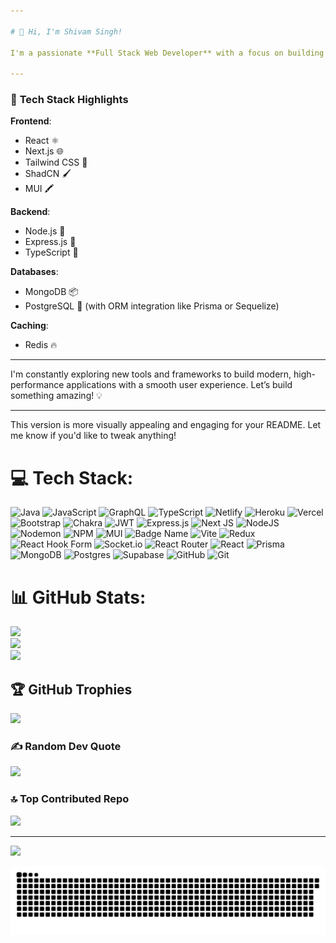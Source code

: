 ```yaml
---

# 👋 Hi, I'm Shivam Singh!

I'm a passionate **Full Stack Web Developer** with a focus on building scalable, efficient, and user-friendly web applications. I enjoy crafting seamless digital experiences and solving complex challenges, leveraging my expertise in both **front-end** and **back-end** technologies.

---
```


### 🚀 **Tech Stack Highlights**

**Frontend**:  
- React ⚛️  
- Next.js 🌐  
- Tailwind CSS 🎨  
- ShadCN 🖌️  
- MUI 🖍️

**Backend**:  
- Node.js 🚀
- Express.js 🚦   
- TypeScript 🔧  

**Databases**:  
- MongoDB 📦  
- PostgreSQL 💾 (with ORM integration like Prisma or Sequelize)

**Caching**:  
- Redis 🔥

---

I'm constantly exploring new tools and frameworks to build modern, high-performance applications with a smooth user experience. Let’s build something amazing! 💡

---

This version is more visually appealing and engaging for your README. Let me know if you'd like to tweak anything!


# 💻 Tech Stack:
![Java](https://img.shields.io/badge/java-%23ED8B00.svg?style=for-the-badge&logo=openjdk&logoColor=white) ![JavaScript](https://img.shields.io/badge/javascript-%23323330.svg?style=for-the-badge&logo=javascript&logoColor=%23F7DF1E) ![GraphQL](https://img.shields.io/badge/-GraphQL-E10098?style=for-the-badge&logo=graphql&logoColor=white) ![TypeScript](https://img.shields.io/badge/typescript-%23007ACC.svg?style=for-the-badge&logo=typescript&logoColor=white) ![Netlify](https://img.shields.io/badge/netlify-%23000000.svg?style=for-the-badge&logo=netlify&logoColor=#00C7B7) ![Heroku](https://img.shields.io/badge/heroku-%23430098.svg?style=for-the-badge&logo=heroku&logoColor=white) ![Vercel](https://img.shields.io/badge/vercel-%23000000.svg?style=for-the-badge&logo=vercel&logoColor=white) ![Bootstrap](https://img.shields.io/badge/bootstrap-%238511FA.svg?style=for-the-badge&logo=bootstrap&logoColor=white) ![Chakra](https://img.shields.io/badge/chakra-%234ED1C5.svg?style=for-the-badge&logo=chakraui&logoColor=white) ![JWT](https://img.shields.io/badge/JWT-black?style=for-the-badge&logo=JSON%20web%20tokens) ![Express.js](https://img.shields.io/badge/express.js-%23404d59.svg?style=for-the-badge&logo=express&logoColor=%2361DAFB) ![Next JS](https://img.shields.io/badge/Next-black?style=for-the-badge&logo=next.js&logoColor=white) ![NodeJS](https://img.shields.io/badge/node.js-6DA55F?style=for-the-badge&logo=node.js&logoColor=white) ![Nodemon](https://img.shields.io/badge/NODEMON-%23323330.svg?style=for-the-badge&logo=nodemon&logoColor=%BBDEAD) ![NPM](https://img.shields.io/badge/NPM-%23CB3837.svg?style=for-the-badge&logo=npm&logoColor=white) ![MUI](https://img.shields.io/badge/MUI-%230081CB.svg?style=for-the-badge&logo=mui&logoColor=white) ![Badge Name](https://img.shields.io/badge/tRPC-%232596BE.svg?style=for-the-badge&logo=tRPC&logoColor=white) ![Vite](https://img.shields.io/badge/vite-%23646CFF.svg?style=for-the-badge&logo=vite&logoColor=white) ![Redux](https://img.shields.io/badge/redux-%23593d88.svg?style=for-the-badge&logo=redux&logoColor=white) ![React Hook Form](https://img.shields.io/badge/React%20Hook%20Form-%23EC5990.svg?style=for-the-badge&logo=reacthookform&logoColor=white) ![Socket.io](https://img.shields.io/badge/Socket.io-black?style=for-the-badge&logo=socket.io&badgeColor=010101) ![React Router](https://img.shields.io/badge/React_Router-CA4245?style=for-the-badge&logo=react-router&logoColor=white) ![React](https://img.shields.io/badge/react-%2320232a.svg?style=for-the-badge&logo=react&logoColor=%2361DAFB) ![Prisma](https://img.shields.io/badge/Prisma-3982CE?style=for-the-badge&logo=Prisma&logoColor=white) ![MongoDB](https://img.shields.io/badge/MongoDB-%234ea94b.svg?style=for-the-badge&logo=mongodb&logoColor=white) ![Postgres](https://img.shields.io/badge/postgres-%23316192.svg?style=for-the-badge&logo=postgresql&logoColor=white) ![Supabase](https://img.shields.io/badge/Supabase-3ECF8E?style=for-the-badge&logo=supabase&logoColor=white) ![GitHub](https://img.shields.io/badge/github-%23121011.svg?style=for-the-badge&logo=github&logoColor=white) ![Git](https://img.shields.io/badge/git-%23F05033.svg?style=for-the-badge&logo=git&logoColor=white)
# 📊 GitHub Stats:
![](https://github-readme-stats.vercel.app/api?username=shivamsinghAIMLops32&theme=dark&hide_border=false&include_all_commits=true&count_private=true)<br/>
![](https://github-readme-streak-stats.herokuapp.com/?user=shivamsinghAIMLops32&theme=dark&hide_border=false)<br/>
![](https://github-readme-stats.vercel.app/api/top-langs/?username=shivamsinghAIMLops32&theme=dark&hide_border=false&include_all_commits=true&count_private=true&layout=compact)

## 🏆 GitHub Trophies
![](https://github-profile-trophy.vercel.app/?username=shivamsinghAIMLops32&theme=radical&no-frame=false&no-bg=false&margin-w=4)

### ✍️ Random Dev Quote
![](https://quotes-github-readme.vercel.app/api?type=horizontal&theme=radical)

### 🔝 Top Contributed Repo
![](https://github-contributor-stats.vercel.app/api?username=shivamsinghAIMLops32&limit=5&theme=dark&combine_all_yearly_contributions=true)

---
[![](https://visitcount.itsvg.in/api?id=shivamsinghAIMLops32&icon=6&color=11)](https://visitcount.itsvg.in)

<picture>
  <source media="(prefers-color-scheme: dark)" srcset="https://raw.githubusercontent.com/shivamsinghAIMLops32/shivamsinghAIMLops32/output/github-snake-dark.svg" />
  <source media="(prefers-color-scheme: light)" srcset="https://raw.githubusercontent.com/shivamsinghAIMLops32/shivamsinghAIMLops32/output/github-snake.svg" />
  <img alt="github-snake" src="https://raw.githubusercontent.com/shivamsinghAIMLops32/shivamsinghAIMLops32/output/github-snake.svg" />
</picture>

<!-- Proudly created with GPRM ( https://gprm.itsvg.in ) -->
